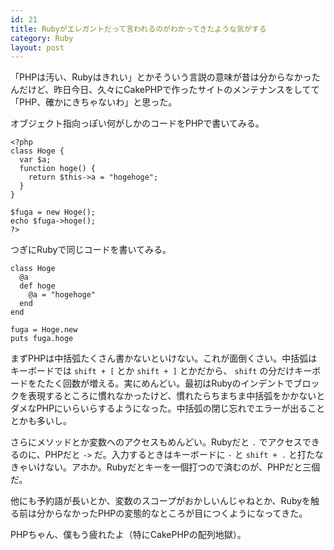 ```yaml
---
id: 21
title: Rubyがエレガントだって言われるのがわかってきたような気がする
category: Ruby
layout: post
---
```


「PHPは汚い、Rubyはきれい」とかそういう言説の意味が昔は分からなかったんだけど、昨日今日、久々にCakePHPで作ったサイトのメンテナンスをしてて「PHP、確かにきちゃないわ」と思った。

オブジェクト指向っぽい何がしかのコードをPHPで書いてみる。

    <?php
    class Hoge {
      var $a; 
      function hoge() {
        return $this->a = "hogehoge";
      }
    }

    $fuga = new Hoge();
    echo $fuga->hoge();
    ?>

つぎにRubyで同じコードを書いてみる。

    class Hoge
      @a  
      def hoge
        @a = "hogehoge"
      end 
    end

    fuga = Hoge.new
    puts fuga.hoge

まずPHPは中括弧たくさん書かないといけない。これが面倒くさい。中括弧はキーボードでは `shift + [` とか `shift + ]` とかだから、 `shift` の分だけキーボードをたたく回数が増える。実にめんどい。最初はRubyのインデントでブロックを表現するところに慣れなかったけど、慣れたらちまちま中括弧をかかないとダメなPHPにいらいらするようになった。中括弧の閉じ忘れでエラーが出ることとかも多いし。

さらにメソッドとか変数へのアクセスもめんどい。Rubyだと `.` でアクセスできるのに、PHPだと `->` だ。入力するときはキーボードに `-` と `shift + .` と打たなきゃいけない。アホか。Rubyだとキーを一個打つので済むのが、PHPだと三個だ。

他にも予約語が長いとか、変数のスコープがおかしいんじゃねとか、Rubyを触る前は分からなかったPHPの変態的なところが目につくようになってきた。

PHPちゃん、僕もう疲れたよ（特にCakePHPの配列地獄）。
